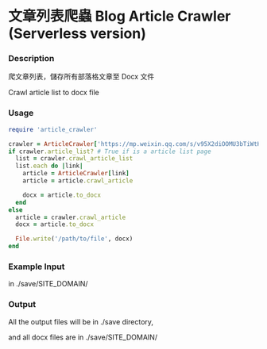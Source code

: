 # 文章列表爬蟲 Blog Article Crawler (Serverless version)

### Description

爬文章列表，儲存所有部落格文章至 Docx 文件

Crawl article list to docx file

### Usage

```ruby
require 'article_crawler'

crawler = ArticleCrawler['https://mp.weixin.qq.com/s/v95X2diOOMU3bTiWtHiD1g']
if crawler.article_list? # True if is a article list page
  list = crawler.crawl_article_list
  list.each do |link|
    article = ArticleCrawler[link]
    article = article.crawl_article

    docx = article.to_docx
  end
else
  article = crawler.crawl_article
  docx = article.to_docx

  File.write('/path/to/file', docx)
end
```

### Example Input

in ./save/SITE_DOMAIN/

### Output

All the output files will be in ./save directory,

and all docx files are in ./save/SITE_DOMAIN/